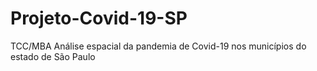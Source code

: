 # Projeto-Covid-19-SP
TCC/MBA
Análise espacial da pandemia de Covid-19 nos municípios do estado de São Paulo
